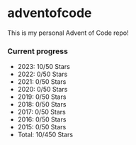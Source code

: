 # adventofcode

This is my personal Advent of Code repo!

### Current progress

- 2023: 10/50 Stars
- 2022: 0/50 Stars
- 2021: 0/50 Stars
- 2020: 0/50 Stars
- 2019: 0/50 Stars
- 2018: 0/50 Stars
- 2017: 0/50 Stars
- 2016: 0/50 Stars
- 2015: 0/50 Stars
- Total: 10/450 Stars
